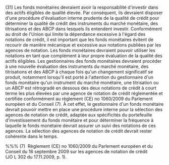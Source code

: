 (31) Les fonds monétaires devraient avoir la responsabilité d'investir dans des actifs éligibles de qualité élevée. Par conséquent, ils devraient disposer d'une procédure d'évaluation interne prudente de la qualité de crédit pour déterminer la qualité de crédit des instruments du marché monétaire, des titrisations et des ABCP dans lesquels ils entendent investir. Conformément au droit de l'Union qui limite la dépendance excessive à l'égard des notations de crédit, il est important que les fonds monétaires évitent de recourir de manière mécanique et excessive aux notations publiées par les agences de notation. Les fonds monétaires devraient pouvoir utiliser les notations en tant que complément à leur propre évaluation de la qualité des actifs éligibles. Les gestionnaires des fonds monétaires devraient procéder à une nouvelle évaluation des instruments du marché monétaire, des titrisations et des ABCP à chaque fois qu'un changement significatif se produit, notamment lorsqu'il est porté à l'attention du gestionnaire d'un fonds monétaire qu'un instrument du marché monétaire, une titrisation ou un ABCP est rétrogradé en dessous des deux notations de crédit à court terme les plus élevées par une agence de notation de crédit réglementée et certifiée conformément au règlement (CE) no 1060/2009 du Parlement européen et du Conseil (7). À cet effet, le gestionnaire d'un fonds monétaire devrait pouvoir mettre en place une procédure interne pour la sélection des agences de notation de crédit, adaptée aux spécificités du portefeuille d'investissement du fonds monétaire et pour déterminer la fréquence à laquelle le fonds monétaire devrait assurer un suivi des notations de ces agences. La sélection des agences de notation de crédit devrait rester cohérente dans le temps.

%%% (7)  Règlement (CE) no 1060/2009 du Parlement européen et du Conseil du 16 septembre 2009 sur les agences de notation de crédit (JO L 302 du 17.11.2009, p. 1).